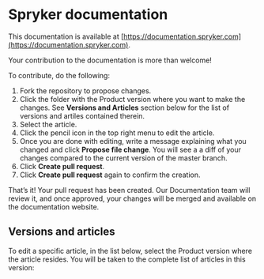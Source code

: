# Spryker documentation

This documentation is available at [https://documentation.spryker.com](https://documentation.spryker.com).

Your contribution to the documentation is more than welcome!

To contribute, do the following:
1. Fork the repository to propose changes.
2. Click the folder with the Product version where you want to make the changes. See **Versions and Articles** section below for the list of versions and artiles contained therein.
2. Select the article. 
3. Click the pencil icon in the top right menu to edit the article.
4. Once you are done with editing, write a message explaining what you changed and click  **Propose file change**. You will see a a diff of your changes compared to the current version of the master branch.
5.	Click **Create pull request**.
6.	Click **Create pull request** again to confirm the creation.

That’s it! Your pull request has been created. Our Documentation team will review it, and once approved, your changes will be merged and available on the documentation website.

## Versions and articles
To edit a specific article, in the list below, select the Product version where the article resides. You will be taken to the complete list of articles in this version:
